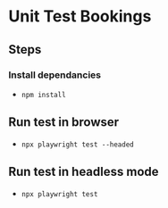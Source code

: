 # Unit Test Bookings

## Steps

### Install dependancies
- `npm install`

## Run test in browser
- `npx playwright test --headed`

## Run test in headless mode
- `npx playwright test`